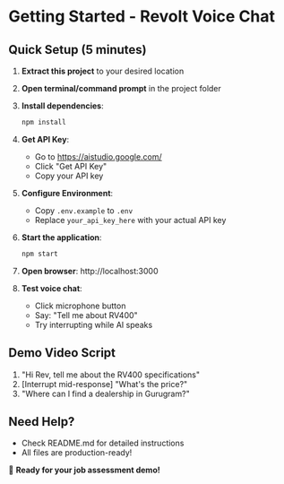 # Getting Started - Revolt Voice Chat

## Quick Setup (5 minutes)

1. **Extract this project** to your desired location
2. **Open terminal/command prompt** in the project folder
3. **Install dependencies**:
   ```bash
   npm install
   ```

4. **Get API Key**:
   - Go to https://aistudio.google.com/
   - Click "Get API Key" 
   - Copy your API key

5. **Configure Environment**:
   - Copy `.env.example` to `.env`
   - Replace `your_api_key_here` with your actual API key

6. **Start the application**:
   ```bash
   npm start
   ```

7. **Open browser**: http://localhost:3000

8. **Test voice chat**:
   - Click microphone button
   - Say: "Tell me about RV400"
   - Try interrupting while AI speaks

## Demo Video Script
1. "Hi Rev, tell me about the RV400 specifications"
2. [Interrupt mid-response] "What's the price?"
3. "Where can I find a dealership in Gurugram?"

## Need Help?
- Check README.md for detailed instructions
- All files are production-ready!

🎯 **Ready for your job assessment demo!**
